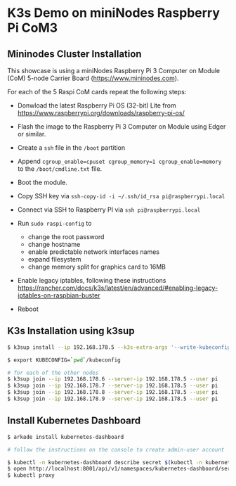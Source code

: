 # K3s Demo on miniNodes Raspberry Pi CoM3

## Mininodes Cluster Installation

This showcase is using a miniNodes Raspberry Pi 3 Computer on Module (CoM) 5-node Carrier Board (https://www.mininodes.com).

For each of the 5 Raspi CoM cards repeat the following steps:
- Donwload the latest Raspberry Pi OS (32-bit) Lite from https://www.raspberrypi.org/downloads/raspberry-pi-os/
- Flash the image to the Raspberry Pi 3 Computer on Module using Edger or similar.
- Create a `ssh` file in the `/boot` partition
- Append `cgroup_enable=cpuset cgroup_memory=1 cgroup_enable=memory` to the `/boot/cmdline.txt` file.
- Boot the module.

- Copy SSH key via `ssh-copy-id -i ~/.ssh/id_rsa pi@raspberrypi.local`
- Connect via SSH to Raspberry PI via `ssh pi@raspberrypi.local`
- Run `sudo raspi-config` to
  - change the root password
  - change hostname
  - enable predictable network interfaces names
  - expand filesystem
  - change memory split for graphics card to 16MB
- Enable legacy iptables, following these instructions https://rancher.com/docs/k3s/latest/en/advanced/#enabling-legacy-iptables-on-raspbian-buster
- Reboot

## K3s Installation using k3sup

```bash
$ k3sup install --ip 192.168.178.5 --k3s-extra-args '--write-kubeconfig-mode 644 --disable traefik --no-deploy traefik' --user pi --context mininodes

$ export KUBECONFIG=`pwd`/kubeconfig

# for each of the other nodes
$ k3sup join --ip 192.168.178.6 --server-ip 192.168.178.5 --user pi
$ k3sup join --ip 192.168.178.7 --server-ip 192.168.178.5 --user pi
$ k3sup join --ip 192.168.178.8 --server-ip 192.168.178.5 --user pi
$ k3sup join --ip 192.168.178.9 --server-ip 192.168.178.5 --user pi
```

## Install Kubernetes Dashboard

```bash
$ arkade install kubernetes-dashboard

# follow the instructions on the console to create admin-user account

$ kubectl -n kubernetes-dashboard describe secret $(kubectl -n kubernetes-dashboard get secret | grep admin-user-token | awk '{print $1}')
$ open http://localhost:8001/api/v1/namespaces/kubernetes-dashboard/services/https:kubernetes-dashboard:/proxy/#/login
$ kubectl proxy
```